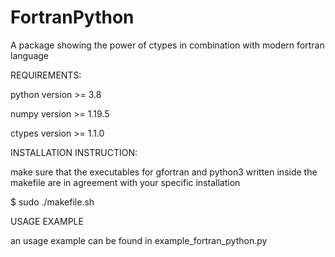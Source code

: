 # FortranPython
A package showing the power of ctypes in combination with modern fortran language

REQUIREMENTS:

python version >= 3.8

numpy version >= 1.19.5

ctypes version >= 1.1.0

INSTALLATION INSTRUCTION:

make sure that the executables for gfortran and python3 written inside the makefile are in agreement with your specific installation

$ sudo ./makefile.sh
 
USAGE EXAMPLE

an usage example can be found in example_fortran_python.py




